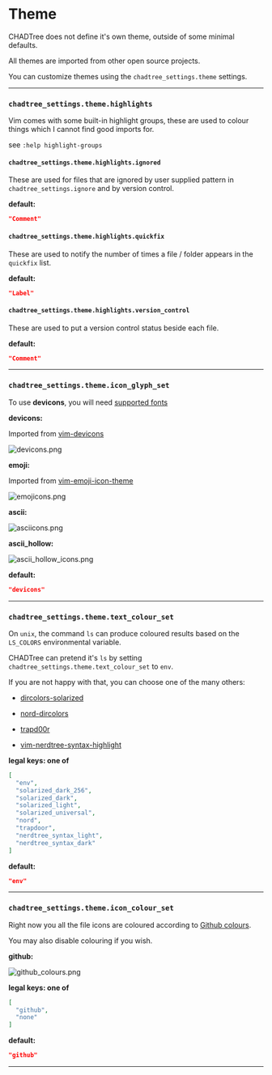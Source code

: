 # Theme

CHADTree does not define it's own theme, outside of some minimal defaults.

All themes are imported from other open source projects.

You can customize themes using the `chadtree_settings.theme` settings.

---

### `chadtree_settings.theme.highlights`

Vim comes with some built-in highlight groups, these are used to colour things which I cannot find good imports for.

see `:help highlight-groups`

#### `chadtree_settings.theme.highlights.ignored`

These are used for files that are ignored by user supplied pattern in `chadtree_settings.ignore` and by version control.

**default:**

```json
"Comment"
```

#### `chadtree_settings.theme.highlights.quickfix`

These are used to notify the number of times a file / folder appears in the `quickfix` list.

**default:**

```json
"Label"
```

#### `chadtree_settings.theme.highlights.version_control`

These are used to put a version control status beside each file.

**default:**

```json
"Comment"
```

---

### `chadtree_settings.theme.icon_glyph_set`

To use **devicons**, you will need [supported fonts](https://github.com/ryanoasis/nerd-fonts#font-installation)

**devicons:**

Imported from [vim-devicons](https://github.com/ryanoasis/vim-devicons)

![devicons.png](https://github.com/ms-jpq/chadtree/raw/chad/docs/img/icons_devicons.png)

**emoji:**

Imported from [vim-emoji-icon-theme](https://github.com/adelarsq/vim-emoji-icon-theme)

![emojicons.png](https://github.com/ms-jpq/chadtree/raw/chad/docs/img/icons_emoji.png)

**ascii:**

![asciicons.png](https://github.com/ms-jpq/chadtree/raw/chad/docs/img/icons_ascii.png)

**ascii_hollow:**

![ascii_hollow_icons.png](https://github.com/ms-jpq/chadtree/raw/chad/docs/img/icons_ascii_hollow.png)


**default:**

```json
"devicons"
```

---

### `chadtree_settings.theme.text_colour_set`

On `unix`, the command `ls` can produce coloured results based on the `LS_COLORS` environmental variable.

CHADTree can pretend it's `ls` by setting `chadtree_settings.theme.text_colour_set` to `env`.

If you are not happy with that, you can choose one of the many others:

- [dircolors-solarized](https://github.com/seebi/dircolors-solarized)

- [nord-dircolors](https://github.com/arcticicestudio/nord-dircolors)

- [trapd00r](https://github.com/trapd00r/LS_COLORS)

- [vim-nerdtree-syntax-highlight](https://github.com/tiagofumo/vim-nerdtree-syntax-highlight)

**legal keys: one of**

```json
[
  "env",
  "solarized_dark_256",
  "solarized_dark",
  "solarized_light",
  "solarized_universal",
  "nord",
  "trapdoor",
  "nerdtree_syntax_light",
  "nerdtree_syntax_dark"
]
```

**default:**

```json
"env"
```


---

### `chadtree_settings.theme.icon_colour_set`

Right now you all the file icons are coloured according to [Github colours](https://github.com/github/linguist).

You may also disable colouring if you wish.

**github:**

![github_colours.png](https://raw.githubusercontent.com/ms-jpq/chadtree/chad/docs/img/github_colours.png)

**legal keys: one of**

```json
[
  "github",
  "none"
]
```

**default:**

```json
"github"
```

---

